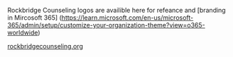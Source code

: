 Rockbridge Counseling logos are availible here for refeance and [branding in Mircosoft 365] (https://learn.microsoft.com/en-us/microsoft-365/admin/setup/customize-your-organization-theme?view=o365-worldwide)

[rockbridgecounseling.org](https://rockbridgecounseling.org)
